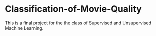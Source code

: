 # Classification-of-Movie-Quality
This is a final project for the the class of Supervised and Unsupervised Machine Learning.